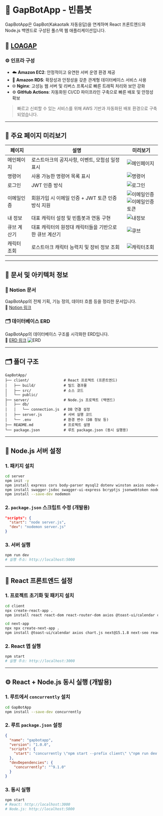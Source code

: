 # 📌 GapBotApp - 빈틈봇

GapBotApp은 GapBot(Kakaotalk 자동응답)을 연계하며 React 프론트엔드와 Node.js 백엔드로 구성된 풀스택 웹 애플리케이션입니다.

## 🔗 [LOAGAP](https://loagap.com)

### ⚙️ 인프라 구성

- ☁️ **Amazon EC2**: 안정적이고 유연한 서버 운영 환경 제공  
- 💾 **Amazon RDS**: 확장성과 안정성을 갖춘 관계형 데이터베이스 서비스 사용  
- 🌐 **Nginx**: 고성능 웹 서버 및 리버스 프록시로 빠른 트래픽 처리와 보안 강화  
- ⚙️ **GitHub Actions**: 자동화된 CI/CD 파이프라인 구축으로 빠른 배포 및 안정성 확보  

> 빠르고 신뢰할 수 있는 서비스를 위해 AWS 기반과 자동화된 배포 환경으로 구축되었습니다.

---

## 📸 주요 페이지 미리보기

| 페이지         | 설명                                                        | 미리보기 |
|----------------|-------------------------------------------------------------|----------|
| 메인페이지     | 로스트아크의 공지사항, 이벤트, 모험섬 일정 표시             | ![메인페이지](https://github.com/user-attachments/assets/b026894f-98b3-4a09-81fe-554ba8a38646) |
| 명령어         | 사용 가능한 명령어 목록 표시                                 | ![명령어](https://github.com/user-attachments/assets/5d01dae7-648f-4e8c-93d6-217bb2c0dabb) |
| 로그인         | JWT 인증 방식                                                | ![로그인](https://github.com/user-attachments/assets/7924d842-380e-4fc8-9cfd-9b5d015b0fd4) |
| 이메일인증     | 회원가입 시 이메일 인증 + JWT 토큰 인증 방식 지원           | ![이메일인증](https://github.com/user-attachments/assets/8650c42a-54fb-4a0b-a159-cd119f1cd2f2)<br>![이메일인증토큰](https://github.com/user-attachments/assets/520debc2-d89c-4fd4-852b-776dcfac53cd) |
| 내 정보        | 대표 캐릭터 설정 및 빈틈봇과 연동 구현                      | ![내정보](https://github.com/user-attachments/assets/c7f8800b-c1c0-4daf-84af-7501659e42f8) |
| 큐브 계산기    | 대표 캐릭터의 원정대 캐릭터들을 기반으로 한 큐브 계산기     | ![큐브](https://github.com/user-attachments/assets/658309ea-154f-4fe5-814c-5fd209b9512b) |
| 캐릭터 조회    | 로스트아크 캐릭터 능력치 및 장비 정보 조회                  | ![캐릭터조회](https://github.com/user-attachments/assets/626e0687-e3d4-47b6-826b-de4fd120c0e2) |


---

## 📄 문서 및 아키텍처 정보

### 📘 Notion 문서  
GapBotApp의 전체 기획, 기능 정의, 데이터 흐름 등을 정리한 문서입니다.  
🔗 [Notion 링크](https://superb-antler-e73.notion.site/150c5e5dcbb180b7964ef1551a2fd565?v=150c5e5dcbb181e28b79000c5788c362)

### 🗂️ 데이터베이스 ERD  
GapBotApp의 데이터베이스 구조를 시각화한 ERD입니다.  
🔗 [ERD 링크](https://github.com/cgm97/GapBotApp/issues/59)
![ERD](https://github.com/user-attachments/assets/f71a90c7-5a96-4ffa-a618-ea2721f4fc18)


---

## 🗂️ 폴더 구조
```
GapBotApp/
├── client/                # React 프로젝트 (프론트엔드)
│   ├── build/             # 빌드 결과물
│   ├── src/               # 소스 코드
│   └── public/
├── server/                # Node.js 프로젝트 (백엔드)
│   ├── db/
│   │   └── connection.js  # DB 연결 설정
│   ├── server.js          # 서버 실행 코드
│   └── .env               # 환경 변수 (DB 정보 등)
├── README.md              # 프로젝트 설명
└── package.json           # 루트 package.json (동시 실행용)
```

---

## 🚀 Node.js 서버 설정

### 1. 패키지 설치
```bash
cd server
npm init -y
npm install express cors body-parser mysql2 dotenv winston axios node-cron
npm install swagger-jsdoc swagger-ui-express bcryptjs jsonwebtoken nodemailer cookie-parser
npm install --save-dev nodemon
```

### 2. `package.json` 스크립트 수정 (개발용)
```json
"scripts": {
  "start": "node server.js",
  "dev": "nodemon server.js"
}
```

### 3. 서버 실행
```bash
npm run dev
# 실행 주소: http://localhost:5000
```

---

## 🚀 React 프론트엔드 설정

### 1. 프로젝트 초기화 및 패키지 설치
```bash
cd client
npx create-react-app .
npm install react react-dom react-router-dom axios @toast-ui/calendar chart.js react-chartjs-2 
```

```bash
cd next-app  
npx npx create-next-app .  
npm install @toast-ui/calendar axios chart.js next@15.1.8 next-seo react-chartjs-2

```

### 2. React 앱 실행
```bash
npm start
# 실행 주소: http://localhost:3000
```

---

## ⚙️ React + Node.js 동시 실행 (개발용)

### 1. 루트에서 `concurrently` 설치
```bash
cd GapBotApp
npm install --save-dev concurrently
```

### 2. 루트 `package.json` 설정
```json
{
  "name": "gapbotapp",
  "version": "1.0.0",
  "scripts": {
    "start": "concurrently \"npm start --prefix client\" \"npm run dev --prefix server\""
  },
  "devDependencies": {
    "concurrently": "^9.1.0"
  }
}
```

### 3. 동시 실행
```bash
npm start
# React: http://localhost:3000
# Node.js: http://localhost:5000
```
